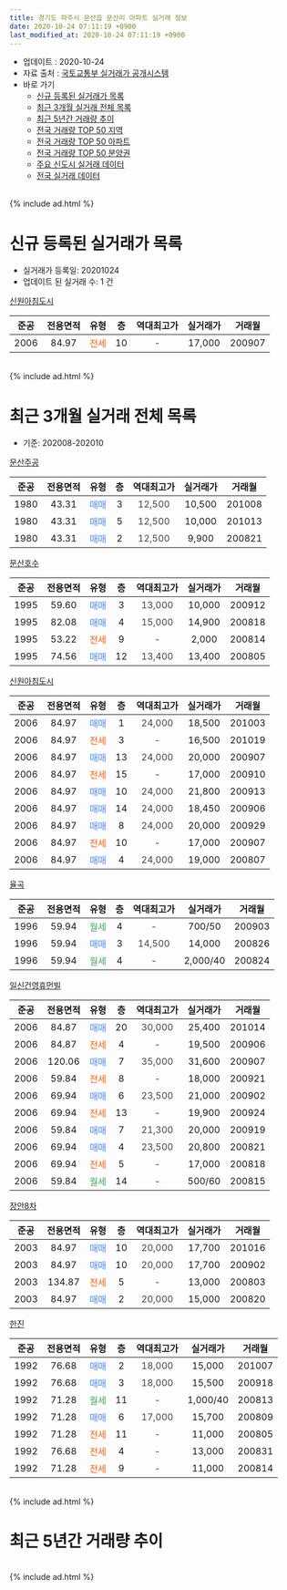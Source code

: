 ```yaml
---
title: 경기도 파주시 문산읍 문산리 아파트 실거래 정보
date: 2020-10-24 07:11:19 +0900
last_modified_at: 2020-10-24 07:11:19 +0900
---
```


* 업데이트 : 2020-10-24
* 자료 출처 : [국토교통부 실거래가 공개시스템](http://rt.molit.go.kr)
* 바로 가기
    * [신규 등록된 실거래가 목록](#신규-등록된-실거래가-목록)
    * [최근 3개월 실거래 전체 목록](#최근-3개월-실거래-전체-목록)
    * [최근 5년간 거래량 추이](#최근-5년간-거래량-추이)
    * [전국 거래량 TOP 50 지역](https://inasie.github.io/apt-trade-info/최근-3개월-전국에서-가장-거래가-많이-발생한-지역)
    * [전국 거래량 TOP 50 아파트](https://inasie.github.io/apt-trade-info/최근-3개월-전국에서-가장-거래가-많이-발생한-아파트)
    * [전국 거래량 TOP 50 분양권](https://inasie.github.io/apt-trade-info/최근-3개월-전국에서-가장-거래가-많이-발생한-분양권)
    * [주요 신도시 실거래 데이터](https://inasie.github.io/apt-trade-info/주요-신도시)
    * [전국 실거래 데이터](https://inasie.github.io/apt-trade-info/전국)
<br>
{% include ad.html %}
<br>

# 신규 등록된 실거래가 목록
* 실거래가 등록일: 20201024
* 업데이트 된 실거래 수: 1 건


[신원아침도시](https://search.naver.com/search.naver?query=%EA%B2%BD%EA%B8%B0%EB%8F%84+%ED%8C%8C%EC%A3%BC%EC%8B%9C+%EB%AC%B8%EC%82%B0%EC%9D%8D+%EB%AC%B8%EC%82%B0%EB%A6%AC+%EC%8B%A0%EC%9B%90%EC%95%84%EC%B9%A8%EB%8F%84%EC%8B%9C)

|준공|전용면적|유형|층|역대최고가|실거래가|거래월|
|:---:|:---:|:---:|:---:|:---:|:---:|:---:|
|2006|84.97|<span style="color:#ff5a00">전세</span>|10|<span style="color:#444444">-</span>|17,000|200907|


<br>
{% include ad.html %}
<br>

# 최근 3개월 실거래 전체 목록
* 기준: 202008-202010


[문산주공](https://search.naver.com/search.naver?query=%EA%B2%BD%EA%B8%B0%EB%8F%84+%ED%8C%8C%EC%A3%BC%EC%8B%9C+%EB%AC%B8%EC%82%B0%EC%9D%8D+%EB%AC%B8%EC%82%B0%EB%A6%AC+%EB%AC%B8%EC%82%B0%EC%A3%BC%EA%B3%B5)

|준공|전용면적|유형|층|역대최고가|실거래가|거래월|
|:---:|:---:|:---:|:---:|:---:|:---:|:---:|
|1980|43.31|<span style="color:#4285f3">매매</span>|3|<span style="color:#444444">12,500</span>|10,500|201008|
|1980|43.31|<span style="color:#4285f3">매매</span>|5|<span style="color:#444444">12,500</span>|10,000|201013|
|1980|43.31|<span style="color:#4285f3">매매</span>|2|<span style="color:#444444">12,500</span>|9,900|200821|

[문산호수](https://search.naver.com/search.naver?query=%EA%B2%BD%EA%B8%B0%EB%8F%84+%ED%8C%8C%EC%A3%BC%EC%8B%9C+%EB%AC%B8%EC%82%B0%EC%9D%8D+%EB%AC%B8%EC%82%B0%EB%A6%AC+%EB%AC%B8%EC%82%B0%ED%98%B8%EC%88%98)

|준공|전용면적|유형|층|역대최고가|실거래가|거래월|
|:---:|:---:|:---:|:---:|:---:|:---:|:---:|
|1995|59.60|<span style="color:#4285f3">매매</span>|3|<span style="color:#444444">13,000</span>|10,000|200912|
|1995|82.08|<span style="color:#4285f3">매매</span>|4|<span style="color:#444444">15,000</span>|14,900|200818|
|1995|53.22|<span style="color:#ff5a00">전세</span>|9|<span style="color:#444444">-</span>|2,000|200814|
|1995|74.56|<span style="color:#4285f3">매매</span>|12|<span style="color:#444444">13,400</span>|13,400|200805|

[신원아침도시](https://search.naver.com/search.naver?query=%EA%B2%BD%EA%B8%B0%EB%8F%84+%ED%8C%8C%EC%A3%BC%EC%8B%9C+%EB%AC%B8%EC%82%B0%EC%9D%8D+%EB%AC%B8%EC%82%B0%EB%A6%AC+%EC%8B%A0%EC%9B%90%EC%95%84%EC%B9%A8%EB%8F%84%EC%8B%9C)

|준공|전용면적|유형|층|역대최고가|실거래가|거래월|
|:---:|:---:|:---:|:---:|:---:|:---:|:---:|
|2006|84.97|<span style="color:#4285f3">매매</span>|1|<span style="color:#444444">24,000</span>|18,500|201003|
|2006|84.97|<span style="color:#ff5a00">전세</span>|3|<span style="color:#444444">-</span>|16,500|201019|
|2006|84.97|<span style="color:#4285f3">매매</span>|13|<span style="color:#444444">24,000</span>|20,000|200907|
|2006|84.97|<span style="color:#ff5a00">전세</span>|15|<span style="color:#444444">-</span>|17,000|200910|
|2006|84.97|<span style="color:#4285f3">매매</span>|10|<span style="color:#444444">24,000</span>|21,800|200913|
|2006|84.97|<span style="color:#4285f3">매매</span>|14|<span style="color:#444444">24,000</span>|18,450|200906|
|2006|84.97|<span style="color:#4285f3">매매</span>|8|<span style="color:#444444">24,000</span>|20,000|200929|
|2006|84.97|<span style="color:#ff5a00">전세</span>|10|<span style="color:#444444">-</span>|17,000|200907|
|2006|84.97|<span style="color:#4285f3">매매</span>|4|<span style="color:#444444">24,000</span>|19,000|200807|

[율곡](https://search.naver.com/search.naver?query=%EA%B2%BD%EA%B8%B0%EB%8F%84+%ED%8C%8C%EC%A3%BC%EC%8B%9C+%EB%AC%B8%EC%82%B0%EC%9D%8D+%EB%AC%B8%EC%82%B0%EB%A6%AC+%EC%9C%A8%EA%B3%A1)

|준공|전용면적|유형|층|역대최고가|실거래가|거래월|
|:---:|:---:|:---:|:---:|:---:|:---:|:---:|
|1996|59.94|<span style="color:#34a853">월세</span>|4|<span style="color:#444444">-</span>|700/50|200903|
|1996|59.94|<span style="color:#4285f3">매매</span>|3|<span style="color:#444444">14,500</span>|14,000|200826|
|1996|59.94|<span style="color:#34a853">월세</span>|4|<span style="color:#444444">-</span>|2,000/40|200824|

[일신건영휴먼빌](https://search.naver.com/search.naver?query=%EA%B2%BD%EA%B8%B0%EB%8F%84+%ED%8C%8C%EC%A3%BC%EC%8B%9C+%EB%AC%B8%EC%82%B0%EC%9D%8D+%EB%AC%B8%EC%82%B0%EB%A6%AC+%EC%9D%BC%EC%8B%A0%EA%B1%B4%EC%98%81%ED%9C%B4%EB%A8%BC%EB%B9%8C)

|준공|전용면적|유형|층|역대최고가|실거래가|거래월|
|:---:|:---:|:---:|:---:|:---:|:---:|:---:|
|2006|84.87|<span style="color:#4285f3">매매</span>|20|<span style="color:#444444">30,000</span>|25,400|201014|
|2006|84.87|<span style="color:#ff5a00">전세</span>|4|<span style="color:#444444">-</span>|19,500|200906|
|2006|120.06|<span style="color:#4285f3">매매</span>|7|<span style="color:#444444">35,000</span>|31,600|200907|
|2006|59.84|<span style="color:#ff5a00">전세</span>|8|<span style="color:#444444">-</span>|18,000|200921|
|2006|69.94|<span style="color:#4285f3">매매</span>|6|<span style="color:#444444">23,500</span>|21,000|200902|
|2006|69.94|<span style="color:#ff5a00">전세</span>|13|<span style="color:#444444">-</span>|19,900|200924|
|2006|59.84|<span style="color:#4285f3">매매</span>|7|<span style="color:#444444">21,300</span>|20,000|200919|
|2006|69.94|<span style="color:#4285f3">매매</span>|4|<span style="color:#444444">23,500</span>|20,800|200821|
|2006|69.94|<span style="color:#ff5a00">전세</span>|5|<span style="color:#444444">-</span>|17,000|200818|
|2006|59.84|<span style="color:#34a853">월세</span>|14|<span style="color:#444444">-</span>|500/60|200815|

[장안8차](https://search.naver.com/search.naver?query=%EA%B2%BD%EA%B8%B0%EB%8F%84+%ED%8C%8C%EC%A3%BC%EC%8B%9C+%EB%AC%B8%EC%82%B0%EC%9D%8D+%EB%AC%B8%EC%82%B0%EB%A6%AC+%EC%9E%A5%EC%95%888%EC%B0%A8)

|준공|전용면적|유형|층|역대최고가|실거래가|거래월|
|:---:|:---:|:---:|:---:|:---:|:---:|:---:|
|2003|84.97|<span style="color:#4285f3">매매</span>|10|<span style="color:#444444">20,000</span>|17,700|201016|
|2003|84.97|<span style="color:#4285f3">매매</span>|10|<span style="color:#444444">20,000</span>|17,700|200902|
|2003|134.87|<span style="color:#ff5a00">전세</span>|5|<span style="color:#444444">-</span>|13,000|200803|
|2003|84.97|<span style="color:#4285f3">매매</span>|2|<span style="color:#444444">20,000</span>|15,000|200820|

[한진](https://search.naver.com/search.naver?query=%EA%B2%BD%EA%B8%B0%EB%8F%84+%ED%8C%8C%EC%A3%BC%EC%8B%9C+%EB%AC%B8%EC%82%B0%EC%9D%8D+%EB%AC%B8%EC%82%B0%EB%A6%AC+%ED%95%9C%EC%A7%84)

|준공|전용면적|유형|층|역대최고가|실거래가|거래월|
|:---:|:---:|:---:|:---:|:---:|:---:|:---:|
|1992|76.68|<span style="color:#4285f3">매매</span>|2|<span style="color:#444444">18,000</span>|15,000|201007|
|1992|76.68|<span style="color:#4285f3">매매</span>|3|<span style="color:#444444">18,000</span>|15,500|200918|
|1992|71.28|<span style="color:#34a853">월세</span>|11|<span style="color:#444444">-</span>|1,000/40|200813|
|1992|71.28|<span style="color:#4285f3">매매</span>|6|<span style="color:#444444">17,000</span>|15,700|200809|
|1992|71.28|<span style="color:#ff5a00">전세</span>|11|<span style="color:#444444">-</span>|11,000|200805|
|1992|76.68|<span style="color:#ff5a00">전세</span>|4|<span style="color:#444444">-</span>|13,000|200831|
|1992|71.28|<span style="color:#ff5a00">전세</span>|9|<span style="color:#444444">-</span>|11,000|200814|


<br>
{% include ad.html %}
<br>

# 최근 5년간 거래량 추이


<div style="width:100%;">
    <canvas id="deal_progress" height="200"></canvas>
</div>

<script>
new Chart(document.getElementById("deal_progress"), {
    type: 'line',
    data: {
        labels: ['201510','201511','201512','201601','201602','201603','201604','201605','201606','201607','201608','201609','201610','201611','201612','201701','201702','201703','201704','201705','201706','201707','201708','201709','201710','201711','201712','201801','201802','201803','201804','201805','201806','201807','201808','201809','201810','201811','201812','201901','201902','201903','201904','201905','201906','201907','201908','201909','201910','201911','201912','202001','202002','202003','202004','202005','202006','202007','202008','202009','202010'],
        datasets: [{
            label: '매매',
            pointRadius: 1,
            data: [25, 13, 14, 17, 16, 19, 17, 21, 32, 30, 25, 13, 29, 12, 17, 8, 22, 13, 26, 26, 18, 19, 20, 13, 18, 13, 8, 14, 13, 18, 12, 29, 15, 12, 9, 8, 17, 6, 9, 8, 11, 4, 11, 9, 10, 10, 8, 7, 10, 2, 9, 11, 8, 13, 11, 12, 16, 15, 8, 10, 6],
            borderColor: "rgba(255, 201, 14, 1)",
            backgroundColor: "rgba(255, 201, 14, 0.5)",
            fill: false,
            lineTension: 0
        },{
            label: '전월세',
            pointRadius: 1,
            data: [18, 15, 9, 12, 13, 13, 17, 14, 14, 12, 22, 16, 19, 17, 12, 7, 12, 17, 15, 20, 8, 16, 8, 11, 13, 9, 7, 7, 12, 12, 8, 8, 16, 13, 10, 10, 8, 9, 6, 16, 16, 15, 8, 10, 11, 7, 6, 12, 8, 7, 7, 10, 6, 12, 5, 12, 9, 26, 9, 6, 1],
            borderColor: "rgba(0, 141, 185, 1)",
            backgroundColor: "rgba(0, 141, 185, 0.5)",
            fill: false,
            lineTension: 0
        }
        ]
    },
    options: {
        responsive: true,
        title: {
            display: false
        },
        tooltips: {
            mode: 'index',
            intersect: false
        },
        hover: {
            mode: 'nearest',
            intersect: true
        },
        scales: {
            xAxes: [{
                display: true,
                scaleLabel: {
                    display: true,
                    labelString: '년/월'
                }
            }],
            yAxes: [{
                display: true,
                ticks: {
                    suggestedMin: 0,
                },
                scaleLabel: {
                    display: true,
                    labelString: '실거래 수'
                }
            }]
        }
    }
});

</script>


<br>
{% include ad.html %}
<br>

